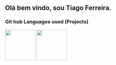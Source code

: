 <h2> Olá bem vindo, sou Tiago Ferreira. </h2>
<div>
  <h3>Git hub Languages used (Projects)</h3>
  <img height="100em" src="https://github-readme-stats.vercel.app/api?username=Dolf547&show_icons=true&theme=tokyonight"/>
  <img height="100em" src = "https://github-readme-stats.vercel.app/api/top-langs/?username=Dolf547&layout=compact&theme=tokyonight"/>
 </div>

